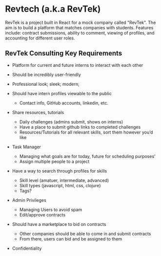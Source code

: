 # Revtech (a.k.a RevTek)

RevTek is a project built in React for a mock company called "RevTek". The aim is to build a platform that matches companies with students. Features include: contract submissions, ability to comment, viewing of profiles, and accounting for different user roles. 

## RevTek Consulting Key Requirements

* Platform for current and future interns to interact with each other
* Should be incredibly user-friendly
* Professional look; sleek; modern; 

* Should have intern profiles viewable to the public
  * Contact info, GitHub accounts, linkedin, etc.

* Share resources, tutorials
	* Daily challenges (admins submit, shows on interns)
	* Have a place to submit github links to completed challenges
	* Resources/Tutorials for all relevant skills, sort them however you’d like
  
* Task Manager
  * Managing what goals are for today, future for scheduling purposes’
  * Assign multiple people to a project

* Have a way to search through profiles for skills
	* Skill level (amatuer, intermediate, advanced)
	* Skill types (javascript, html, css, clojure)
	* Tags?

* Admin Privileges
	* Managing Users to avoid spam
	* Edit/approve contracts

* Should have a marketplace to bid on contracts 
	* Other companies should be able to come in and submit contracts
	* From there, users can bid and be assigned to them

* Confidentiality 
